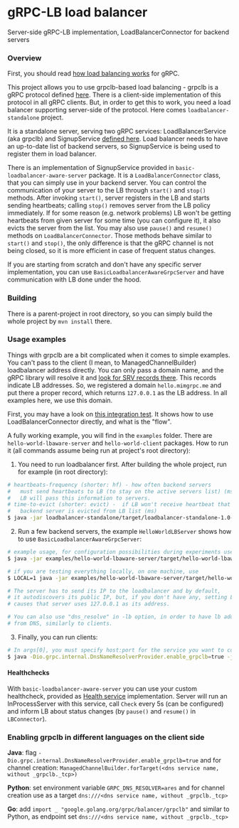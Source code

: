 # gRPC-LB load balancer
Server-side gRPC-LB implementation, LoadBalancerConnector for backend servers

### Overview

First, you should read [how load balancing works](https://github.com/grpc/grpc/blob/master/doc/load-balancing.md) for gRPC.

This project allows you to use grpclb-based load balancing - grpclb is a gRPC protocol defined [here](https://github.com/grpc/grpc-java/blob/master/grpclb/src/main/proto/grpc/lb/v1/load_balancer.proto). There is a client-side implementation of this protocol in all gRPC clients. But, in order to get this to work, you need a load balancer supporting server-side of the protocol. Here comes `loadbalancer-standalone` project.

It is a standalone server, serving two gRPC services: LoadBalancerService (aka grpclb) and SignupService [defined here](https://github.com/RTBHOUSE/grpclb-load-balancer/blob/6db1584360ba6ae9dc36a94e2cbe00492a90b695/common/src/main/proto/signup.proto). Load balancer needs to have an up-to-date list of backend servers, so SignupService is being used to register them in load balancer.

There is an implementation of SignupService provided in `basic-loadbalancer-aware-server` package. It is a `LoadBalancerConnector` class, that you can simply use in your backend server. You can control the communication of your server to the LB through `start()` and `stop()` methods. After invoking `start()`, server registers in the LB and starts sending heartbeats; calling `stop()` removes server from the LB policy immediately. If for some reason (e.g. network problems) LB won't be getting heartbeats from given server for some time (you can configure it), it also evicts the server from the list. You may also use `pause()` and `resume()` methods on `LoadBalancerConnector`. Those methods behave similar to `start()` and `stop()`, the only difference is that the gRPC channel is not being closed, so it is more efficient in case of frequent status changes.

If you are starting from scratch and don't have any specific server implementation, you can use `BasicLoadbalancerAwareGrpcServer` and have communication with LB done under the hood.

### Building
There is a parent-project in root directory, so you can simply build the whole project by `mvn install` there.

### Usage examples

Things with grpclb are a bit complicated when it comes to simple examples. You can't pass to the client (I mean, to ManagedChannelBuilder) loadbalancer address directly. You can only pass a domain name, and the gRPC library will resolve it and [look for SRV records there](https://github.com/grpc/proposal/blob/master/A5-grpclb-in-dns.md). This records indicate LB addresses. So, we registered a domain `hello.mimgrpc.me` and put there a proper record, which returns `127.0.0.1` as the LB address. In all examples here, we use this domain.

First, you may have a look on [this integration test](https://github.com/blazej24/grpc-load-balancer/blob/master/loadbalancer-standalone/src/test/java/com/rtbhouse/grpc/loadbalancer/standalone/LoadBalancerIntegrationTest.java). It shows how to use LoadBalancerConnector directly, and what is the "flow".

A fully working example, you will find in the `examples` folder. There are `hello-world-lbaware-server` and `hello-world-client` packages. How to run it (all commands assume being run at project's root directory):

1) You need to run loadbalancer first. After building the whole project, run for example (in root directory):
```sh
# heartbeats-frequency (shorter: hf) - how often backend servers
#   must send heartbeats to LB (to stay on the active servers list) (ms). 
#   LB will pass this information to servers.
# time-to-evict (shorter: evict) -  if LB won't receive heartbeat that long,
#   backend server is evicted from LB list (ms)
$ java -jar loadbalancer-standalone/target/loadbalancer-standalone-1.0-shaded.jar -port 9090 -heartbeats-frequency 3000 -time-to-evict 4000
```

2) Run a few backend servers, the example `HelloWorldLBServer` shows how to use `BasicLoadbalancerAwareGrpcServer`:
```sh
# example usage, for configuration possibilities during experiments use -help option 
$ java -jar examples/hello-world-lbaware-server/target/hello-world-lbaware-server-1.0-shaded.jar -p 2222 -lb "127.0.0.1:9090" -s "hello.mimgrpc.me:2222"

# if you are testing everything locally, on one machine, use
$ LOCAL=1 java -jar examples/hello-world-lbaware-server/target/hello-world-lbaware-server-1.0-shaded.jar -p 2222 -lb "127.0.0.1:9090" -s "hello.mimgrpc.me:2222"

# The server has to send its IP to the loadbalancer and by default, 
# it autodiscovers its public IP, but, if you don't have any, setting LOCAL=1
# causes that server uses 127.0.0.1 as its address.

# You can also use "dns_resolve" in -lb option, in order to have lb addresses resolved automatically, 
# from DNS, similarly to clients.
```

3) Finally, you can run clients:
```sh
# In args[0], you must specify host:port for the service you want to connect. You can also add number of requests being done in args[1], default is 100; after every request client sleeps for 300ms.
$ java -Dio.grpc.internal.DnsNameResolverProvider.enable_grpclb=true -jar examples/hello-world-client/target/hello-world-client-1.0-shaded.jar "hello.mimgrpc.me:2222" 100
```

#### Healthchecks
With `basic-loadbalancer-aware-server` you can use your custom healthcheck, provided as [Health service](https://github.com/grpc/grpc/blob/master/doc/health-checking.md) implementation. Server will run an InProcessServer with this service, call `Check` every 5s (can be configured) and inform LB about status changes (by `pause()` and `resume()` in `LBConnector`).

### Enabling grpclb in different languages on the client side
**Java**: flag `-Dio.grpc.internal.DnsNameResolverProvider.enable_grpclb=true` and for channel creation: `ManagedChannelBuilder.forTarget(<dns service name, without _grpclb._tcp>)`

**Python**: set environment variable `GRPC_DNS_RESOLVER=ares` and for channel creation use as a target `dns:///<dns service name, without _grpclb._tcp>`

**Go**: add `import _ "google.golang.org/grpc/balancer/grpclb"` and similar to Python, as endpoint set `dns:///<dns service name, without _grpclb._tcp>`
